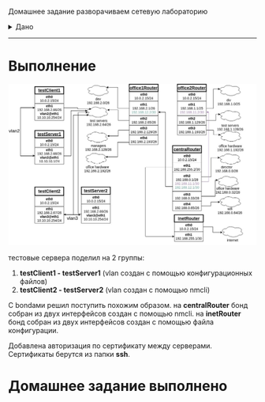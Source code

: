 Домашнее задание
разворачиваем сетевую лабораторию
<details>
<summary> Дано </summary> 


строим бонды и вланы
в Office1 в тестовой подсети появляется сервера с доп интерфесами и адресами
во internal сети testLAN
- testClient1 - 10.10.10.254
- testClient2 - 10.10.10.254
- testServer1- 10.10.10.1 
- testServer2- 10.10.10.1

равести вланами
testClient1 <-> testServer1
testClient2 <-> testServer2

между centralRouter и inetRouter
"пробросить" 2 линка (общая inernal сеть) и объединить их в бонд актив-актив
проверить работу если выборать интерфейсы в бонде по очереди
</details>


______________________________________________________
# Выполнение

<img src="Image/Block2Task2.jpg" />

тестовые сервера поделил на 2 группы:

1) **testClient1 - testServer1** (vlan создан с помощью конфигурационных файлов) 
2) **testClient2 - testServer2** (vlan создан с помощью nmcli)

С bondами решил поступить похожим образом.
на **centralRouter** бонд собран из двух интерфейсов создан с помощью nmcli.
на **inetRouter** бонд собран из двух интерфейсов создан с помощью файла конфигурации.

Добавлена авторизация по сертификату между серверами. Сертификаты берутся из папки **ssh**.

######

# Домашнее задание выполнено
